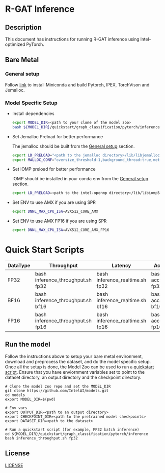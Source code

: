# R-GAT Inference

## Description

This document has instructions for running R-GAT inference using Intel-optimized PyTorch.

## Bare Metal
### General setup

Follow [link](/docs/general/pytorch/BareMetalSetup.md) to install Miniconda and build Pytorch, IPEX, TorchVison and Jemalloc.

### Model Specific Setup
* Install dependencies
  ```bash
  export MODEL_DIR=<path to your clone of the model zoo>
  bash ${MODEL_DIR}/quickstart/graph_classification/pytorch/inference/install_dependency_baremetal.sh
  ```

* Set Jemalloc Preload for better performance

  The jemalloc should be built from the [General setup](#general-setup) section.
  ```bash
  export LD_PRELOAD="<path to the jemalloc directory>/lib/libjemalloc.so":$LD_PRELOAD
  export MALLOC_CONF="oversize_threshold:1,background_thread:true,metadata_thp:auto,dirty_decay_ms:9000000000,muzzy_decay_ms:9000000000"
  ```

* Set IOMP preload for better performance

  IOMP should be installed in your conda env from the [General setup](#general-setup) section.
  ```bash
  export LD_PRELOAD=<path to the intel-openmp directory>/lib/libiomp5.so:$LD_PRELOAD
  ```

* Set ENV to use AMX if you are using SPR
  ```bash
  export DNNL_MAX_CPU_ISA=AVX512_CORE_AMX
  ```

* Set ENV to use AMX FP16 if you are using SPR
  ```bash
  export DNNL_MAX_CPU_ISA=AVX512_CORE_AMX_FP16
  ```

# Quick Start Scripts

|  DataType   | Throughput  |  Latency    |   Accuracy  |
| ----------- | ----------- | ----------- | ----------- |
| FP32        | bash inference_throughput.sh fp32 | bash inference_realtime.sh fp32 | bash accuracy.sh fp32 |
| BF16        | bash inference_throughput.sh bf16 | bash inference_realtime.sh bf16 | bash accuracy.sh bf16 |
| FP16        | bash inference_throughput.sh fp16 | bash inference_realtime.sh fp16 | bash accuracy.sh fp16 |

## Run the model

Follow the instructions above to setup your bare metal environment, download and
preprocess the dataset, and do the model specific setup. Once all the setup is done,
the Model Zoo can be used to run a [quickstart script](#quick-start-scripts).
Ensure that you have enviornment variables set to point to the dataset directory,
an output directory and the checkpoint directory.

```
# Clone the model zoo repo and set the MODEL_DIR
git clone https://github.com/IntelAI/models.git
cd models
export MODEL_DIR=$(pwd)

# Env vars
export OUTPUT_DIR=<path to an output directory>
export CHECKPOINT_DIR=<path to the pretrained model checkpoints>
export DATASET_DIR=<path to the dataset>

# Run a quickstart script (for example, FP32 batch inference)
cd ${MODEL_DIR}/quickstart/graph_classification/pytorch/inference
bash inference_throughput.sh fp32
```

<!--- 80. License -->
## License

[LICENSE](/LICENSE)
